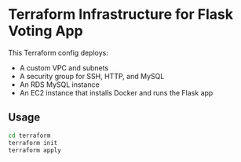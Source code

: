 # Terraform Infrastructure for Flask Voting App

This Terraform config deploys:
- A custom VPC and subnets
- A security group for SSH, HTTP, and MySQL
- An RDS MySQL instance
- An EC2 instance that installs Docker and runs the Flask app

## Usage

```bash
cd terraform
terraform init
terraform apply
